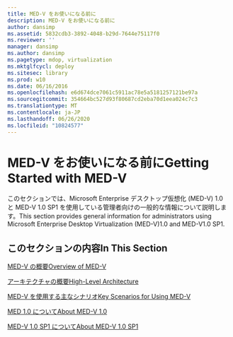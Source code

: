 ```yaml
---
title: MED-V をお使いになる前に
description: MED-V をお使いになる前に
author: dansimp
ms.assetid: 5832cdb3-3892-4048-b29d-7644e75117f0
ms.reviewer: ''
manager: dansimp
ms.author: dansimp
ms.pagetype: mdop, virtualization
ms.mktglfcycl: deploy
ms.sitesec: library
ms.prod: w10
ms.date: 06/16/2016
ms.openlocfilehash: e6d674dce7061c5911ac78e5a5181257121be97a
ms.sourcegitcommit: 354664bc527d93f80687cd2eba70d1eea024c7c3
ms.translationtype: MT
ms.contentlocale: ja-JP
ms.lasthandoff: 06/26/2020
ms.locfileid: "10824577"
---
```

# <span data-ttu-id="30353-103">MED-V をお使いになる前に</span><span class="sxs-lookup"><span data-stu-id="30353-103">Getting Started with MED-V</span></span>


<span data-ttu-id="30353-104">このセクションでは、Microsoft Enterprise デスクトップ仮想化 (MED-V) 1.0 と MED-V 1.0 SP1 を使用している管理者向けの一般的な情報について説明します。</span><span class="sxs-lookup"><span data-stu-id="30353-104">This section provides general information for administrators using Microsoft Enterprise Desktop Virtualization (MED-V)1.0 and MED-V1.0 SP1.</span></span>

## <span data-ttu-id="30353-105">このセクションの内容</span><span class="sxs-lookup"><span data-stu-id="30353-105">In This Section</span></span>


<a href="" id="overview-of-med-v"></a>[<span data-ttu-id="30353-106">MED-V の概要</span><span class="sxs-lookup"><span data-stu-id="30353-106">Overview of MED-V</span></span>](overview-of-med-v.md)  

<a href="" id="high-level-architecture"></a>[<span data-ttu-id="30353-107">アーキテクチャの概要</span><span class="sxs-lookup"><span data-stu-id="30353-107">High-Level Architecture</span></span>](high-level-architecturemedv.md)  

<a href="" id="key-scenarios-for-using-med-v"></a>[<span data-ttu-id="30353-108">MED-V を使用する主なシナリオ</span><span class="sxs-lookup"><span data-stu-id="30353-108">Key Scenarios for Using MED-V</span></span>](key-scenarios-for-using-med-v.md)  

<a href="" id="about-med-v-1-0"></a>[<span data-ttu-id="30353-109">MED 1.0 について</span><span class="sxs-lookup"><span data-stu-id="30353-109">About MED-V 1.0</span></span>](about-med-v-10.md)  

<a href="" id="about-med-v-1-0-sp1"></a>[<span data-ttu-id="30353-110">MED-V 1.0 SP1 について</span><span class="sxs-lookup"><span data-stu-id="30353-110">About MED-V 1.0 SP1</span></span>](about-med-v-10-sp1.md)  

 

 





